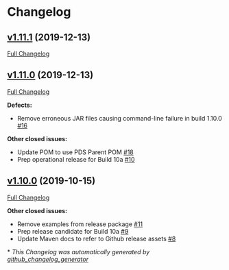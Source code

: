 # Changelog

## [v1.11.1](https://github.com/NASA-PDS/transform/tree/v1.11.1) (2019-12-13)

[Full Changelog](https://github.com/NASA-PDS/transform/compare/v1.11.0...v1.11.1)

## [v1.11.0](https://github.com/NASA-PDS/transform/tree/v1.11.0) (2019-12-13)

[Full Changelog](https://github.com/NASA-PDS/transform/compare/v1.10.0...v1.11.0)

**Defects:**

- Remove erroneous JAR files causing command-line failure in build 1.10.0 [\#16](https://github.com/NASA-PDS/transform/issues/16)

**Other closed issues:**

- Update POM to use PDS Parent POM [\#18](https://github.com/NASA-PDS/transform/issues/18)
- Prep operational release for Build 10a [\#10](https://github.com/NASA-PDS/transform/issues/10)

## [v1.10.0](https://github.com/NASA-PDS/transform/tree/v1.10.0) (2019-10-15)

[Full Changelog](https://github.com/NASA-PDS/transform/compare/f8ee8235cc47e1ebd962299238a5246a264a8480...v1.10.0)

**Other closed issues:**

- Remove examples from release package [\#11](https://github.com/NASA-PDS/transform/issues/11)
- Prep release candidate for Build 10a [\#9](https://github.com/NASA-PDS/transform/issues/9)
- Update Maven docs to refer to Github release assets [\#8](https://github.com/NASA-PDS/transform/issues/8)



\* *This Changelog was automatically generated by [github_changelog_generator](https://github.com/github-changelog-generator/github-changelog-generator)*
